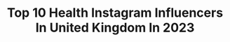 ---
title: Top 10 Health Instagram Influencers In United Kingdom In 2023
description: >-
  Find top health Instagram influencers in United Kingdom in 2023. Most popular hashtags: #fashion #love #selflove.
platform: Instagram
hits: 1171
text_top: Discover the top-rated Instagram profiles on inBeat.
text_bottom: Our search engine has 1171 Instagram influencers like this in United Kingdom for you to collaborate.
profiles:
  - username: "thespooniemummy"
    fullname: >-
      Natalie AKA The Spoonie Mummy
    bio: >-
      Chronic Illness & Ostomy Advocate Mental Health | Parenting | Crohns | (Juvenile) RA | Iritis | YouTube @iasupport volunteer @accessableuk Ambassador
    location: "United Kingdom"
    followers: 4726
    engagement: 243
    commentsToLikes: 0.197301
    id: ckap7ma5pkm460i78c37zvcak
    verified: false
    hashtags: "#teacherlife, #boymama, #boymumlife, #bookstagram"
  - username: "cakeontherun"
    fullname: >-
      Laura Nightingale
    bio: >-
      🤩 Easy, healthy & small batch recipes 🧁 Plant based & gluten free 📍 England
    location: "United Kingdom"
    followers: 38256
    engagement: 146
    commentsToLikes: 0.050130
    id: ck0w36rt3rv7e0i195uhd36fy
    verified: false
    hashtags: "#healthyeating, #easyrecipe, #quickrecipe, #glutenfree"
  - username: "dralexgeorge"
    fullname: >-
      Dr Alex
    bio: >-
      Ambassador for Mental Health @10downingstreet Life mission 👉 Make Mental Health Matter Host @thestompcast 🎙 The book for every child ‘A Better Day’ 📚
    location: "United Kingdom"
    followers: 1970639
    engagement: 115
    commentsToLikes: 0.008738
    id: ck0vzsmyeapon0i19cz4tmm63
    verified: true
    hashtags: "#ad, #thatdysonmoment, #dysonhome, #decemberwithdyson"
  - username: "mac_griffiths_"
    fullname: >-
      Michael Griffiths
    bio: >-
      Presenter - @mtvuk @nfluk @jdsports Founder - @hustleasone I help people Improve their overall health using fitness as a tool Join the community⬇️
    location: "United Kingdom"
    followers: 1086126
    engagement: 69
    commentsToLikes: 0.012994
    id: ck0u7kims53ya0i19mfyqs2hd
    verified: true
    hashtags: "#skincareroutine, #myfitnessjourney, #gains, #mensfashionwear"
  - username: "karishmakotak26"
    fullname: >-
      𝕂𝕂 🧿
    bio: >-
      Never not evolving TV presenter/host/actor Health &fitness lover-base-London/Mumbai🇬🇧🇮🇳 For digital collabs:@spatel2209 Enquiries dmerwyn@gmail.com
    location: "United Kingdom"
    followers: 1536389
    engagement: 58
    commentsToLikes: 0.007197
    id: ckaoywq4njcvl0i78anxwati2
    verified: true
    hashtags: "#tvpresenter, #livethegame, #workmode, #fifaworldcup"
  - username: "chelseadawna"
    fullname: >-
      Chelsea Dawna
    bio: >-
      ✨ Fashion & Sneakers 🧡 Co-Founder @sneakersisterhood 🧠 Mental Health Awareness 👟UK 5.5/6 📍London UK 💌 Chelseadawna@gmail.com
    location: "United Kingdom"
    followers: 10331
    engagement: 887
    commentsToLikes: 0.249434
    id: ck8szexw3o6b20j78390oxpii
    verified: false
    hashtags: "#femalesneakerhead, #nike, #styleblogger, #sneakercollection"
  - username: "elodiexroux"
    fullname: >-
      Elodie Roux
    bio: >-
      🇫🇷 Trust in the divine, you are loved 🧿✨ DMs are open to anyone having a bad mental health day 💜
    location: "United Kingdom"
    followers: 6211
    engagement: 1459
    commentsToLikes: 0.062344
    id: ck1375xsx9y6w0i19kegwffc0
    verified: false
    hashtags: "#halloween2019, #blackouttuesday, #nojusticenopeace"
  - username: "elenicmusic"
    fullname: >-
      ELENI C
    bio: >-
      🎤Singer/Songwriter🎤 💜 Mental Health Advocate💜 🎼Black & White 🎼 ⬇️OUT NOW⬇️
    location: "United Kingdom"
    followers: 25445
    engagement: 678
    commentsToLikes: 0.108817
    id: ck13c5mjdyqan0i19z752schj
    verified: false
    hashtags: "#love, #elenic, #london, #schooltour"
  - username: "christina_cv17"
    fullname: >-
      💖 CHRISTINA V: MODEL & MUA 💃🏻💄
    bio: >-
      💛 Model&MUA: Print|Runway|RedCarpet 💜 Blogger: Fashion|Beauty:Skincare&MakeUp|Health|Lifestyle ❤️ RoleModel: Fighting Rare Chronic Invisible Illnesses
    location: "United Kingdom"
    followers: 23898
    engagement: 513
    commentsToLikes: 0.261667
    id: ckf5uc8vnkcos0j23z36469uk
    verified: false
    hashtags: "#myjourney, #strong, #inspire, #beauty"
  - username: "georgie.crawford"
    fullname: >-
      Georgie Crawford
    bio: >-
      @thegoodglow.ie Podcast & Online Wellness Course Mum & wife to my true loves Health & Wellness Speaker Fitbit Ambassador
    location: "United Kingdom"
    followers: 86557
    engagement: 279
    commentsToLikes: 0.046770
    id: ck15uuoaeolez0i190z7ag7pz
    verified: true
    hashtags: "#sp, #selflove, #wellness, #selfcare"
---